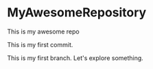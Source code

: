 # MyAwesomeRepository
This is my awesome repo

This is my first commit.

This is my first branch. Let's explore something.

